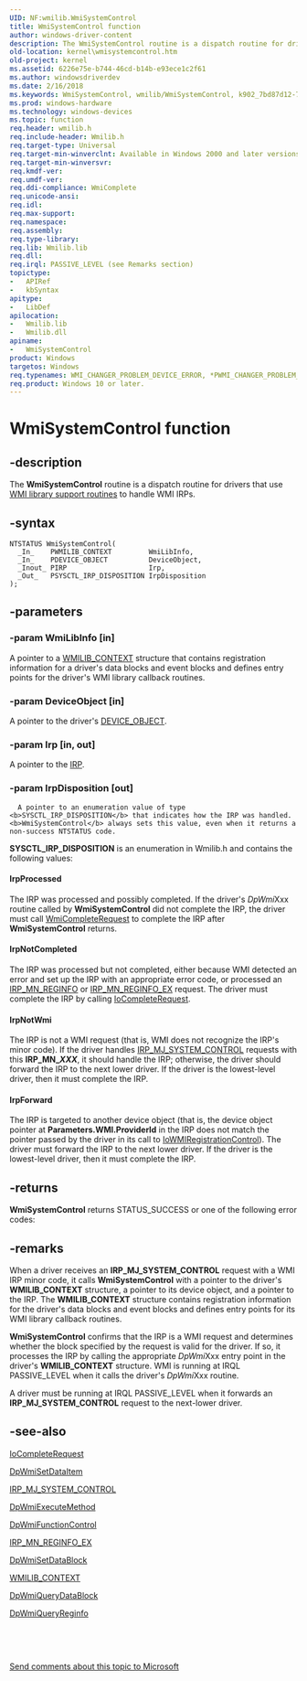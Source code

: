 ```yaml
---
UID: NF:wmilib.WmiSystemControl
title: WmiSystemControl function
author: windows-driver-content
description: The WmiSystemControl routine is a dispatch routine for drivers that use WMI library support routines to handle WMI IRPs.
old-location: kernel\wmisystemcontrol.htm
old-project: kernel
ms.assetid: 6226e75e-b744-46cd-b14b-e93ece1c2f61
ms.author: windowsdriverdev
ms.date: 2/16/2018
ms.keywords: WmiSystemControl, wmilib/WmiSystemControl, k902_7bd87d12-7e45-4dd1-a78b-6389c6894ea4.xml, kernel.wmisystemcontrol, WmiSystemControl routine [Kernel-Mode Driver Architecture]
ms.prod: windows-hardware
ms.technology: windows-devices
ms.topic: function
req.header: wmilib.h
req.include-header: Wmilib.h
req.target-type: Universal
req.target-min-winverclnt: Available in Windows 2000 and later versions of Windows.
req.target-min-winversvr: 
req.kmdf-ver: 
req.umdf-ver: 
req.ddi-compliance: WmiComplete
req.unicode-ansi: 
req.idl: 
req.max-support: 
req.namespace: 
req.assembly: 
req.type-library: 
req.lib: Wmilib.lib
req.dll: 
req.irql: PASSIVE_LEVEL (see Remarks section)
topictype:
-	APIRef
-	kbSyntax
apitype:
-	LibDef
apilocation:
-	Wmilib.lib
-	Wmilib.dll
apiname:
-	WmiSystemControl
product: Windows
targetos: Windows
req.typenames: WMI_CHANGER_PROBLEM_DEVICE_ERROR, *PWMI_CHANGER_PROBLEM_DEVICE_ERROR
req.product: Windows 10 or later.
---
```


# WmiSystemControl function


## -description


The <b>WmiSystemControl</b> routine is a dispatch routine for drivers that use <a href="https://msdn.microsoft.com/e0920c72-97bd-45c2-ad3f-03117dddc81b">WMI library support routines</a> to handle WMI IRPs.


## -syntax


````
NTSTATUS WmiSystemControl(
  _In_    PWMILIB_CONTEXT         WmiLibInfo,
  _In_    PDEVICE_OBJECT          DeviceObject,
  _Inout_ PIRP                    Irp,
  _Out_   PSYSCTL_IRP_DISPOSITION IrpDisposition
);
````


## -parameters




### -param WmiLibInfo [in]

A pointer to a <a href="..\wmilib\ns-wmilib-_wmilib_context.md">WMILIB_CONTEXT</a> structure that contains registration information for a driver's data blocks and event blocks and defines entry points for the driver's WMI library callback routines. 


### -param DeviceObject [in]

A pointer to the driver's <a href="..\wdm\ns-wdm-_device_object.md">DEVICE_OBJECT</a>. 


### -param Irp [in, out]

A pointer to the <a href="..\wdm\ns-wdm-_irp.md">IRP</a>.


### -param IrpDisposition [out]


      A pointer to an enumeration value of type <b>SYSCTL_IRP_DISPOSITION</b> that indicates how the IRP was handled. <b>WmiSystemControl</b> always sets this value, even when it returns a non-success NTSTATUS code.

<b>SYSCTL_IRP_DISPOSITION</b> is an enumeration in Wmilib.h and contains the following values:





#### IrpProcessed

The IRP was processed and possibly completed. If the driver's <i>DpWmi</i>Xxx routine called by <b>WmiSystemControl</b> did not complete the IRP, the driver must call <a href="..\wmilib\nf-wmilib-wmicompleterequest.md">WmiCompleteRequest</a> to complete the IRP after <b>WmiSystemControl</b> returns.



#### IrpNotCompleted

The IRP was processed but not completed, either because WMI detected an error and set up the IRP with an appropriate error code, or processed an <a href="https://msdn.microsoft.com/library/windows/hardware/ff551731">IRP_MN_REGINFO</a> or <a href="https://msdn.microsoft.com/library/windows/hardware/ff551734">IRP_MN_REGINFO_EX</a> request. The driver must complete the IRP by calling <a href="..\wdm\nf-wdm-iocompleterequest.md">IoCompleteRequest</a>.



#### IrpNotWmi

The IRP is not a WMI request (that is, WMI does not recognize the IRP's minor code). If the driver handles <a href="https://msdn.microsoft.com/library/windows/hardware/ff550813">IRP_MJ_SYSTEM_CONTROL</a> requests with this <b>IRP_MN_<i>XXX</i></b>, it should handle the IRP; otherwise, the driver should forward the IRP to the next lower driver. If the driver is the lowest-level driver, then it must complete the IRP.



#### IrpForward

The IRP is targeted to another device object (that is, the device object pointer at <b>Parameters.WMI.ProviderId</b> in the IRP does not match the pointer passed by the driver in its call to <a href="..\wdm\nf-wdm-iowmiregistrationcontrol.md">IoWMIRegistrationControl</a>). The driver must forward the IRP to the next lower driver. If the driver is the lowest-level driver, then it must complete the IRP.


## -returns



<b>WmiSystemControl</b> returns STATUS_SUCCESS or one of the following error codes:




## -remarks



When a driver receives an <b>IRP_MJ_SYSTEM_CONTROL</b> request with a WMI IRP minor code, it calls <b>WmiSystemControl</b> with a pointer to the driver's <b>WMILIB_CONTEXT</b> structure, a pointer to its device object, and a pointer to the IRP. The <b>WMILIB_CONTEXT</b> structure contains registration information for the driver's data blocks and event blocks and defines entry points for its WMI library callback routines.

<b>WmiSystemControl</b> confirms that the IRP is a WMI request and determines whether the block specified by the request is valid for the driver. If so, it processes the IRP by calling the appropriate <i>DpWmi</i>Xxx entry point in the driver's <b>WMILIB_CONTEXT</b> structure. WMI is running at IRQL PASSIVE_LEVEL when it calls the driver's <i>DpWmi</i>Xxx routine.

A driver must be running at IRQL PASSIVE_LEVEL when it forwards an <b>IRP_MJ_SYSTEM_CONTROL</b> request to the next-lower driver.




## -see-also

<a href="..\wdm\nf-wdm-iocompleterequest.md">IoCompleteRequest</a>



<a href="..\wmilib\nc-wmilib-wmi_set_dataitem_callback.md">DpWmiSetDataItem</a>



<a href="https://msdn.microsoft.com/library/windows/hardware/ff550813">IRP_MJ_SYSTEM_CONTROL</a>



<a href="..\wmilib\nc-wmilib-wmi_execute_method_callback.md">DpWmiExecuteMethod</a>



<a href="..\wmilib\nc-wmilib-wmi_function_control_callback.md">DpWmiFunctionControl</a>



<a href="https://msdn.microsoft.com/library/windows/hardware/ff551734">IRP_MN_REGINFO_EX</a>



<a href="..\wmilib\nc-wmilib-wmi_set_datablock_callback.md">DpWmiSetDataBlock</a>



<a href="..\wmilib\ns-wmilib-_wmilib_context.md">WMILIB_CONTEXT</a>



<a href="..\wmilib\nc-wmilib-wmi_query_datablock_callback.md">DpWmiQueryDataBlock</a>



<a href="..\wmilib\nc-wmilib-wmi_query_reginfo_callback.md">DpWmiQueryReginfo</a>



 

 

<a href="mailto:wsddocfb@microsoft.com?subject=Documentation%20feedback [kernel\kernel]:%20WmiSystemControl routine%20 RELEASE:%20(2/16/2018)&amp;body=%0A%0APRIVACY STATEMENT%0A%0AWe use your feedback to improve the documentation. We don't use your email address for any other purpose, and we'll remove your email address from our system after the issue that you're reporting is fixed. While we're working to fix this issue, we might send you an email message to ask for more info. Later, we might also send you an email message to let you know that we've addressed your feedback.%0A%0AFor more info about Microsoft's privacy policy, see http://privacy.microsoft.com/en-us/default.aspx." title="Send comments about this topic to Microsoft">Send comments about this topic to Microsoft</a>

